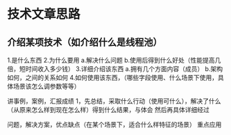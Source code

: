 # 技术文章思路

## 介绍某项技术（如介绍什么是线程池）
1.是什么东西
2.为什么要用
 a.解决什么问题 
 b.使用后得到什么好处（性能提高几倍，短时间收入多少钱）
3.详细介绍该东西
 a.拥有几个方面内容（成员）
 b.架构如何，之间的关系如何
4.如何使用该东西，（哪些字段使用、什么场景下使用，具体场景该怎么调参数等等）


讲事例，案例，汇报成绩
1，先总结，采取什么行动（使用可什么），解决了什么（从原来怎么样到现在怎么样）得到什么结果，与体会 然后再具体详细经过

问题，解决方案，优点缺点（在某个场景下，适合什么样特征的场景）
重点应用
